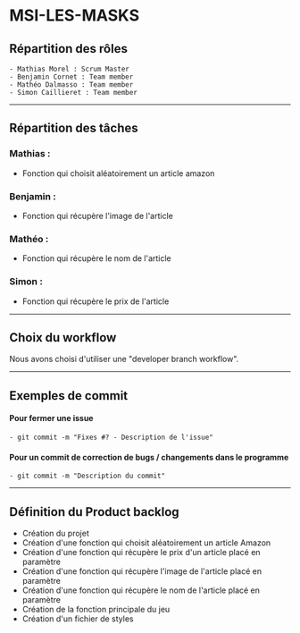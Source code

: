 # MSI-LES-MASKS

## Répartition des rôles 
    - Mathias Morel : Scrum Master
    - Benjamin Cornet : Team member
    - Mathéo Dalmasso : Team member
    - Simon Caillieret : Team member

---

## Répartition des tâches

### Mathias : 
* Fonction qui choisit aléatoirement un article amazon

### Benjamin : 
* Fonction qui récupère l'image de l'article

### Mathéo :
* Fonction qui récupère le nom de l'article

### Simon :
* Fonction qui récupère le prix de l'article

---

## Choix du workflow

Nous avons choisi d'utiliser une "developer branch workflow".

---

## Exemples de commit

#### Pour fermer une issue
    - git commit -m "Fixes #? - Description de l'issue"

#### Pour un commit de correction de bugs / changements dans le programme
    - git commit -m "Description du commit"
    
    
---

## Définition du Product backlog

* Création du projet
* Création d'une fonction qui choisit aléatoirement un article Amazon
* Création d'une fonction qui récupère le prix d'un article placé en paramètre
* Création d'une fonction qui récupère l'image de l'article placé en paramètre
* Création d'une fonction qui récupère le nom de l'article placé en paramètre
* Création de la fonction principale du jeu
* Création d'un fichier de styles 
